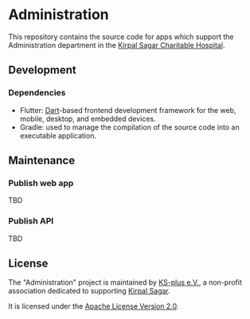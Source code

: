 # Administration

This repository contains the source code for apps which support the Administration department in the [Kirpal Sagar Charitable Hospital](https://kirpal-sagar.org/en/kirpal-charitable-hospital-en/).

## Development

### Dependencies

- Flutter: [Dart](https://dart.dev)-based frontend development framework for the web, mobile, desktop, and embedded devices.
- Gradle: used to manage the compilation of the source code into an executable application.

## Maintenance

### Publish web app

TBD

### Publish API

TBD

## License

The "Administration" project is maintained by [KS-plus e.V.](https://ks-plus.org/en/welcome/), a non-profit association dedicated to supporting [Kirpal Sagar](https://kirpal-sagar.org/en/welcome/).

It is licensed under the [Apache License Version 2.0](https://github.com/ksch-workflows/administration/blob/main/LICENSE).
